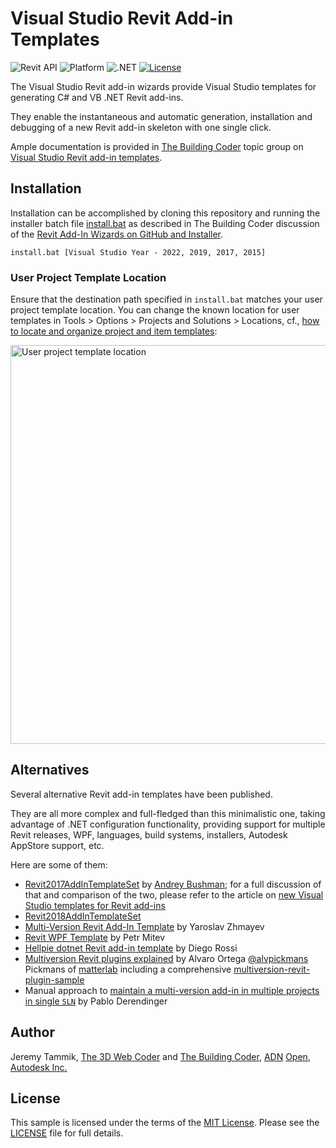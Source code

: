 # Visual Studio Revit Add-in Templates

![Revit API](https://img.shields.io/badge/Revit%20API-2024-blue.svg)
![Platform](https://img.shields.io/badge/platform-Windows-lightgray.svg)
![.NET](https://img.shields.io/badge/.NET-4.8-blue.svg)
[![License](http://img.shields.io/:license-mit-blue.svg)](http://opensource.org/licenses/MIT)

The Visual Studio Revit add-in wizards provide Visual Studio templates for generating C# and VB .NET Revit add-ins.

They enable the instantaneous and automatic generation, installation and debugging of a new Revit add-in skeleton with one single click.

Ample documentation is provided in [The Building Coder](http://thebuildingcoder.typepad.com) topic group
on [Visual Studio Revit add-in templates](http://thebuildingcoder.typepad.com/blog/about-the-author.html#5.20).


## Installation

Installation can be accomplished by cloning this repository and running the installer batch
file [install.bat](install.bat) as described in The Building Coder discussion of
the [Revit Add-In Wizards on GitHub and Installer](http://thebuildingcoder.typepad.com/blog/2015/08/revit-add-in-wizard-github-installer.html).

```
install.bat [Visual Studio Year - 2022, 2019, 2017, 2015]
```

### User Project Template Location

Ensure that the destination path specified in `install.bat` matches your user project template location.
You can change the known location for user templates in Tools &gt; Options &gt; Projects and Solutions &gt; Locations, cf.,
[how to locate and organize project and item templates](https://learn.microsoft.com/en-us/visualstudio/ide/how-to-locate-and-organize-project-and-item-templates?source=recommendations&view=vs-2022):

<img src="img/vs_2019_project_template_location.png" alt="User project template location" title="User project template location" width="638"/> <!-- 1276 -->

## Alternatives

Several alternative Revit add-in templates have been published.

They are all more complex and full-fledged than this minimalistic one, taking advantage of .NET configuration functionality, providing support for multiple Revit releases, WPF, languages, build systems, installers, Autodesk AppStore support, etc.

Here are some of them:

- [Revit2017AddInTemplateSet](https://github.com/Andrey-Bushman/Revit2017AddInTemplateSet) 
  by [Andrey Bushman](https://github.com/Andrey-Bushman);
  for a full discussion of that and comparison of the two, please refer to the article 
  on [new Visual Studio templates for Revit add-ins](http://thebuildingcoder.typepad.com/blog/2017/02/new-visual-studio-2015-templates-for-revit-add-ins.html)
- [Revit2018AddInTemplateSet](https://thebuildingcoder.typepad.com/blog/2017/09/revit-20181-nuget-packages-rooms-and-views-in-forge.html#3)
- [Multi-Version Revit Add-In Template](https://thebuildingcoder.typepad.com/blog/2018/07/vacation-and-multi-version-revit-add-in-template.html#2)
  by Yaroslav Zhmayev  
- [Revit WPF Template](https://thebuildingcoder.typepad.com/blog/2020/01/revit-wpf-add-ins-and-template.html#3)
  by Petr Mitev
- [Hellpie dotnet Revit add-in template](https://thebuildingcoder.typepad.com/blog/2020/11/bim360-management-dotnet-template-and-prism-goodies.html#4)
  by Diego Rossi
- [Multiversion Revit plugins explained](https://www.matterlab.co/post/multiversion-revit-plugins-explained) 
  by Alvaro Ortega [@alvpickmans](https://github.com/alvpickmans) Pickmans of [matterlab](https://www.matterlab.co)
  including a comprehensive [multiversion-revit-plugin-sample](https://github.com/alvpickmans/multiversion-revit-plugin-sample)
- Manual approach
  to [maintain a multi-version add-in in multiple projects in single `SLN`](https://thebuildingcoder.typepad.com/blog/2021/10/dll-as-resource-and-multi-version-add-ins.html#4.2)
  by Pablo Derendinger

## Author

Jeremy Tammik,
[The 3D Web Coder](http://the3dwebcoder.typepad.com) and
[The Building Coder](http://thebuildingcoder.typepad.com),
[ADN](http://www.autodesk.com/adn)
[Open](http://www.autodesk.com/adnopen),
[Autodesk Inc.](http://www.autodesk.com)


## License

This sample is licensed under the terms of the [MIT License](http://opensource.org/licenses/MIT).
Please see the [LICENSE](LICENSE) file for full details.